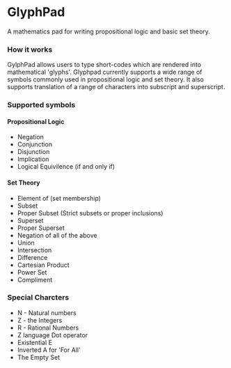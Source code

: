 # GlyphPad

A mathematics pad for writing propositional logic and basic set theory.

### How it works
GylphPad allows users to type short-codes which are rendered into mathematical 'glyphs'. Glyphpad currently supports a wide range of symbols commonly used in propositional logic and set theory. It also supports translation of a range of characters into subscript and superscript.

### Supported symbols 

#### Propositional Logic
* Negation
* Conjunction
* Disjunction
* Implication
* Logical Equivilence (if and only if)

#### Set Theory
* Element of (set membership)
* Subset
* Proper Subset (Strict subsets or proper inclusions)
* Superset
* Proper Superset
* Negation of all of the above
* Union
* Intersection
* Difference
* Cartesian Product
* Power Set
* Compliment

### Special Charcters
* N - Natural numbers
* Z - the Integers
* R - Rational Numbers
* Z language Dot operator
* Existential E
* Inverted A for 'For All'
* The Empty Set



